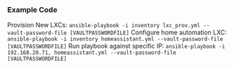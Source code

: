 

### Example Code
Provision New LXCs: `ansible-playbook -i inventory lxc_prov.yml --vault-password-file [VAULTPASSWORDFILE]`
Configure home automation LXC: `ansible-playbook -i inventory homeassistant.yml --vault-password-file [VAULTPASSWORDFILE]`
Run playbook against specific IP: `ansible-playbook -i 192.168.20.71, homeassistant.yml --vault-password-file [VAULTPASSWORDFILE]`